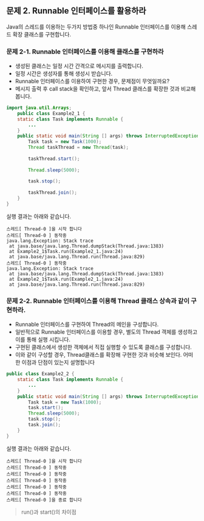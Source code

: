 ## 문제 2. Runnable 인터페이스를 활용하라
Java의 스레드를 이용하는 두가지 방법중 하나인 Runnable 인터페이스를 이용해 스레드 확장 클래스를 구현합니다.

### 문제 2-1. Runnable 인터페이스를 이용해 클래스를 구현하라
- 생성된 클래스는 일정 시간 간격으로 메시지를 출력합니다. 
- 일정 시간은 생성자를 통해 생성시 받습니다. 
- Runnable 인터페이스를 이용하여 구현한 경우, 문제점이 무엇일까요? 
- 메시지 출력 후 call stack을 확인하고, 앞서 Thread 클래스를 확장한 것과 비교해 봅니다.

```java
import java.util.Arrays;
    public class Example2_1 {
    static class Task implements Runnable {
        ...
    }
    public static void main(String [] args) throws InterruptedException {
        Task task = new Task(1000);
        Thread taskThread = new Thread(task);
        
        taskThread.start();
        
        Thread.sleep(5000);
        
        task.stop();
        
        taskThread.join();
    }
}
```
실행 결과는 아래와 같습니다.
```
스레드[ Thread-0 ]을 시작 합니다
스레드[ Thread-0 ] 동작중
java.lang.Exception: Stack trace
 at java.base/java.lang.Thread.dumpStack(Thread.java:1383)
 at Example2_1$Task.run(Example2_1.java:24)
 at java.base/java.lang.Thread.run(Thread.java:829)
스레드[ Thread-0 ] 동작중
java.lang.Exception: Stack trace
 at java.base/java.lang.Thread.dumpStack(Thread.java:1383)
 at Example2_1$Task.run(Example2_1.java:24)
 at java.base/java.lang.Thread.run(Thread.java:829)
```

### 문제 2-2. Runnable 인터페이스를 이용해 Thread 클래스 상속과 같이 구현하라.
- Runnable 인터페이스를 구현하여 Thread의 메인을 구성합니다.
- 일반적으로 Runnable 인터페이스를 이용할 경우, 별도의 Thread 객체를 생성하고 이를 통해 실행 시킵니다.
- 구현된 클래스에서 생성한 객체에서 직접 실행할 수 있도록 클래스를 구성합니다.
- 이와 같이 구성할 경우, Thread클래스를 확장해 구현한 것과 비슷해 보인다. 어떠한 이점과 단점이 있는지 설명합니다
```java
public class Example2_2 {
    static class Task implements Runnable {
        ...
    }
    public static void main(String [] args) throws InterruptedException {
        Task task = new Task(1000);
        task.start();
        Thread.sleep(5000);
        task.stop();
        task.join();
    }
}
```
실행 결과는 아래와 같습니다.
```
스레드[ Thread-0 ]을 시작 합니다
스레드[ Thread-0 ] 동작중
스레드[ Thread-0 ] 동작중
스레드[ Thread-0 ] 동작중
스레드[ Thread-0 ] 동작중
스레드[ Thread-0 ] 동작중
스레드[ Thread-0 ]을 종료 합니다
```

> run()과 start()의 차이점